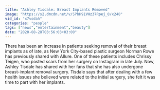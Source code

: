 ```yaml
---
title: "Ashley Tisdale: Breast Implants Removed"
image: "https://s2.dmcdn.net/v/SPbH91VHz37Rpej_0/x240"
vid_id: "x7vodah"
categories: "people"
tags: ["news","entertainment","beauty"]
date: "2020-08-28T03:56:03+03:00"
---
```

There has been an increase in patients seeking removal of their breast implants as of late, as New York City-based plastic surgeon Norman Rowe has previously shared with Allure. One of these patients includes Chrissy Teigen, who posted scars from her surgery on Instagram in late July. Now, Ashley Tisdale has shared with her fans that she has also undergone breast-implant removal surgery. Tisdale says that after dealing with a few health issues she believed were related to the initial surgery, she felt it was time to part with her implants.
